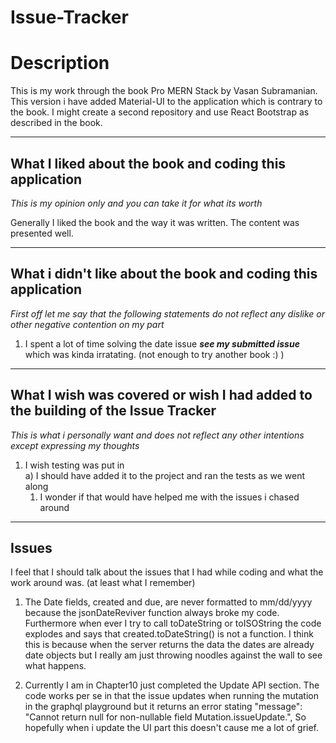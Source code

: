 # Issue-Tracker

# Description
This is my work through the book Pro MERN Stack by Vasan Subramanian. This version i have added Material-UI to the application which is contrary to the book. I might create a second repository and use React Bootstrap as described in the book.

---

## What I liked about the book and coding this application

*This is my opinion only and you can take it for what its worth*

Generally I liked the book and the way it was written. The content was presented well. 

---

## What i didn't like about the book and coding this application

*First off let me say that the following statements do not reflect any dislike or other negative contention on my part*

1) I spent a lot of time solving the date issue ***see my submitted issue*** which was kinda irratating. (not enough to try another book :) )

---

## What I wish was covered or wish I had added to the building of the Issue Tracker

*This is what i personally want and does not reflect any other intentions except expressing my thoughts*

1) I wish testing was put in  
  a) I should have added it to the project and ran the tests as we went along  
    1) I wonder if that would have helped me with the issues i chased around

---

## Issues

I feel that I should talk about the issues that I had while coding and what the work around was. (at least what I remember)

1) The Date fields, created and due, are never formatted to mm/dd/yyyy because the jsonDateReviver function always broke my code. Furthermore when ever I try to call toDateString or toISOString the code explodes and says that created.toDateString() is not a function. I think this is because when the server returns the data the dates are already date objects but I really am just throwing noodles against the wall to see what happens.

2) Currently I am in Chapter10 just completed the Update API section. The code works per se in that the issue updates when running the mutation in the graphql playground but it returns an error stating "message": "Cannot return null for non-nullable field Mutation.issueUpdate.", So hopefully when i update the UI part this doesn't cause me a lot of grief.
